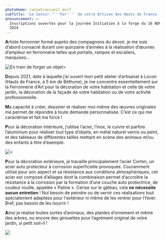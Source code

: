 ```yaml
---
photoHome: /asset/accueil.avif
subTitle: 'Le Savoir-''''Fer'''' de votre Artisan des Hauts de France '
announcement: >-
  Inscriptions ouvertes pour la journée Initiation à la forge du 16 NOVEMBRE
  2024
---
```


**A**rtiste ferronnier formé auprès des compagnons du devoir, je me suis d’abord consacré durant une quinzaine d’années à la réalisation d’œuvres d’ampleur en ferronnerie telles que portails, rampes et escaliers, marquises…

![En train de forger un objet>](/asset/333066760_1302339120715545_8048575879001384206_n.jpg)

**D**epuis 2021, date à laquelle j’ai ouvert mon petit atelier d’artisanat à Locon (Hauts de France, à 5 km de Béthune), je me concentre essentiellement sur la Ferronnerie d’Art pour la décoration de votre habitation et celle de votre jardin, la décoration de la façade de votre habitation ou de votre activité professionnelle.

**M**a capacité à créer, dessiner et réaliser moi-même des œuvres originales me permet de répondre à toute demande personnalisée. C’est ce qui me caractérise et fait ma force !

**P**our la décoration intérieure, j’utilise l’acier, l’inox, le cuivre et parfois l’aluminium pour réaliser tout type d’objets, en métal naturel vernis ou peint, et des tableaux de différentes tailles mettant en scène des animaux et/ou des enfants à titre d’exemple.

![\<](/asset/INT49.jpg)

**P**our la décoration extérieure, je travaille principalement l’acier Corten, un acier auto protecteur à corrosion superficielle provoquée. Couramment utilisé pour son aspect et sa résistance aux conditions atmosphériques, cet acier est composé d’alliages dont la combinaison permet d’accroître la résistance à la corrosion par la formation d’une couche auto protectrice, de couleur rouille, appelée « Patine ». Cerise sur le gâteau, cela **ne nécessite aucun entretien** ! Nul besoin de peindre ou de vernir ces réalisations tout spécialement adaptées pour l'extérieur ni même de les rentrer pour l'hiver. Bref, pas besoin de les nourrir !

**A**insi je réalise toutes sortes d’animaux, des plantes d’ornement et même des arbres, ou encore des girouettes pour l’agrément original de votre jardin, si petit soit-il !

![](</asset/accueil 2.jpg>)
